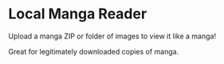 # Local Manga Reader

Upload a manga ZIP or folder of images to view it like a manga!

Great for legitimately downloaded copies of manga.
